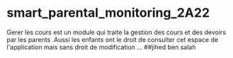 # smart_parental_monitoring_2A22
Gerer les cours est un  module qui traite la gestion des cours et des devoirs par les parents .Aussi les enfants ont le droit de consulter cet espace de l'application mais sans droit de modification ...
 ##jihed ben salah
